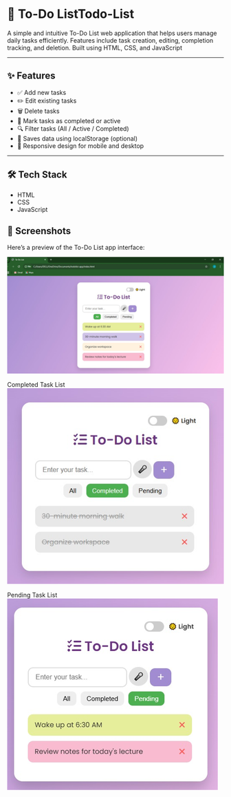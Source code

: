 # 📝 To-Do ListTodo-List
A simple and intuitive To-Do List web application that helps users manage daily tasks efficiently. Features include task creation, editing, completion tracking, and deletion. Built using HTML, CSS, and JavaScript


---

## ✨ Features

- ✅ Add new tasks  
- ✏️ Edit existing tasks  
- 🗑️ Delete tasks  
- 📌 Mark tasks as completed or active  
- 🔍 Filter tasks (All / Active / Completed)  
- 💾 Saves data using localStorage (optional)  
- 📱 Responsive design for mobile and desktop

---

## 🛠️ Tech Stack

- HTML  
- CSS  
- JavaScript  
## 📸 Screenshots

Here’s a preview of the To-Do List app interface:

![To-Do List Screenshot](Screenshots/TodoList.jpeg)


Completed Task List
![To-Do List Screenshot](Screenshots/Completed_Tasks.jpeg)

Pending Task List
![To-Do List Screenshot](Screenshots/Pending_tasks.jpeg)


